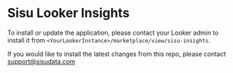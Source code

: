 # Sisu Looker Insights

To install or update the application, please contact your Looker admin to install it from `<YourLookerInstance>/marketplace/view/sisu-insights`.

If you would like to install the latest changes from this repo, please contact support@sisudata.com
